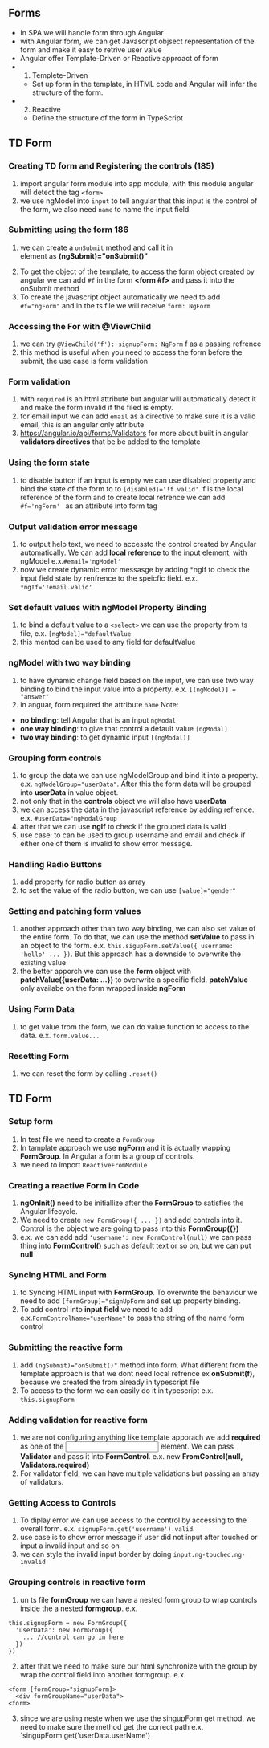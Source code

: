 ## Forms
- In SPA we will handle form through Angular
- with Angular form, we can get Javascript objsect representation of the form and make it easy to retrive user value
- Angular offer Template-Driven or Reactive approact of form
- 1. Templete-Driven
  - Set up form in the template, in HTML code and Angular will infer the structure of the form.
- 2. Reactive 
  - Define the structure of the form in TypeScript 

## TD Form 

### Creating TD form and Registering the controls (185)
1. import angular form module into app module, with this module angular will detect the tag `<form>`
2. we use ngModel into `input` to tell angular that this input is the control of the form, we also need `name` to name the input field

### Submitting using the form 186
1. we can create a `onSubmit` method and call it in **<form>** element as **(ngSubmit)="onSubmit()"**
2. To get the object of the template, to access the form object created by angular we can add `#f` in the form **<form #f>** and pass it into the onSubmit method 
3. To create the javascript object automatically we need to add `#f="ngForm"` and in the ts file we will receive `form: NgForm`

### Accessing the For with @ViewChild
1. we can try `@ViewChild('f'): signupForm: NgForm` f as a passing refrence 
2. this method is useful when you need to access the form before the submit, the use case is form validation

### Form validation
1.  with `required` is an html attribute but angular will automatically detect it and make the form invalid if the filed is empty.
2. for email input we can add `email` as a directive to make sure it is a valid email, this is an angular only attribute 
3. https://angular.io/api/forms/Validators for more about built in angular **validators directives** that be be added to the template

### Using the form state 
1. to disable button if an input is empty we can use disabled property and bind the state of the form to to `[disabled]='!f.valid'`. f is the local reference of the form and to create local refrence we can add `#f='ngForm' ` as an attribute into form tag

### Output validation error message 
1. to output help text, we need to accessto the control created by Angular automatically. We can add **local reference** to the input element, with ngModel e.x.`#email='ngModel'`
2. now we create dynamic error messasge by adding *ngIf to check the input field state by renfrence to the speicfic field. e.x. `*ngIf='!email.valid'`

### Set default values with ngModel Property Binding
1. to bind a default value to a `<select>` we can use the property from ts file, e.x. `[ngModel]="defaultValue`
2. this mentod can be used to any field for defaultValue

### ngModel with two way binding
1. to have dynamic change field based on the input, we can use two way binding to bind the input value into a property. e.x. `[(ngModel)] = "answer"` 
2. in anguar, form required the attribute `name`
Note: 
- **no binding**: tell Angular that is an input `ngModal`
- **one way binding**: to give that control a default value `[ngModal]`
- **two way binding**: to get dynamic input `[(ngModal)]`

### Grouping form controls 
1. to group the data we can use ngModelGroup and bind it into a property. e.x. `ngModelGroup="userData"`. After this the form data will be grouped into **userData** in value object.
2. not only that in the **controls** object we will also have **userData** 
3. we can access the data in the javascript reference by adding refrence. e.x. `#userData="ngModalGroup`
4. after that we can use **ngIf** to check if the grouped data is valid
5. use case: to can be used to group username and email and check if either one of them is invalid to show error message.

### Handling Radio Buttons
1. add property for radio button as array 
2. to set the value of the radio button, we can use `[value]="gender"`

### Setting and patching form values 
1. another approach other than two way binding, we can also set value of the entire form. To do that, we can use the method **setValue** to pass in an object to the form. e.x. ```this.sigupForm.setValue({ username: 'hello' ... })```. But this approach has a downside to overwrite the existing value 
2. the better apporch we can use the **form** object with **patchValue({userData: ...})** to overwrite a specific field. **patchValue** only availabe on the form wrapped inside **ngForm** 

### Using Form Data
1. to get value from the form, we can do value function to access to the data. e.x. `form.value...`

### Resetting Form
1. we can reset the form by calling `.reset()`


## TD Form  

### Setup form
1. In test file we need to create a `FormGroup`
2. In tamplate approach we use **ngForm** and it is actually wapping **FormGroup**. In Angular a form is a group of controls.
3. we need to import `ReactiveFromModule` 

### Creating a reactive Form in Code 
1. **ngOnInit()** need to be initiallize after the **FormGrouo** to satisfies the Angular lifecycle. 
2. We need to create `new FormGroup({ ... })` and add controls into it. Control is the object we are going to pass into this **FormGroup({})**
3. e.x. we can add add `'username': new FormControl(null)` we can pass thing into **FormControl()** such as default text or so on, but we can put **null**

### Syncing HTML and Form
1. to Syncing HTML input with **FormGroup**.  To overwrite the <From> behaviour we need to add `[formGroup]="signUpForm` and set up property binding.
2. To add control into **input field** we need to add e.x.`FormControlName="userName"` to pass the string of the name form control 

### Submitting the reactive form 
1. add `(ngSubmit)="onSubmit()"` method into form. What different from the template approach is that we dont need local refrence ex **onSubmit(f)**, because we created the from already in typescript file
2. To access to the form we can easily do it in typescript e.x. `this.signupForm`

### Adding validation for reactive form
1. we are not configuring anything like template apporach we add **required** as one of the **<input>** element. We can pass **Validator** and pass it into **FormControl**. e.x. new **FromControl(null, Validators.required)**
2. For validator field, we can have multiple validations but passing an array of validators. 

### Getting Access to Controls 
1. To diplay error we can use access to the control by accessing to the overall form. e.x. `signupForm.get('username').valid`. 
2. use case is to show error message if user did not input after touched or input a invalid input and so on
3. we can style the invalid input border by doing `input.ng-touched.ng-invalid` 

### Grouping controls in reactive form 
1. un ts file **formGroup** we can have a nested form group to wrap controls inside the a nested **formgroup**. e.x.
```
this.signupForm = new FormGroup({
  'userData': new FormGroup({
    ... //control can go in here 
  })
})
```
2. after that we need to make sure our html synchronize with the group by wrap the control field into another formgroup.
e.x. 
```
<form [formGroup="signupForm]>
  <div formGroupName="userData">
<form>
```
3. since we are using neste when we use the singupForm get method, we need to make sure the method get the correct path e.x. `singupForm.get('userData.userName')